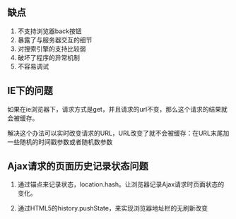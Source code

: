 ## 缺点

1. 不支持浏览器back按钮
2. 暴露了与服务器交互的细节
3. 对搜索引擎的支持比较弱
4. 破坏了程序的异常机制
5. 不容易调试

## IE下的问题

如果在ie浏览器下，请求方式是get，并且请求的url不变，那么这个请求的结果就会被缓存。

解决这个办法可以实时改变请求的URL，URL改变了就不会被缓存：在URL末尾加一些随机的时间戳参数或者随机数参数

## Ajax请求的页面历史记录状态问题

1. 通过锚点来记录状态，location.hash。让浏览器记录Ajax请求时页面状态的变化。

2. 通过HTML5的history.pushState，来实现浏览器地址栏的无刷新改变

